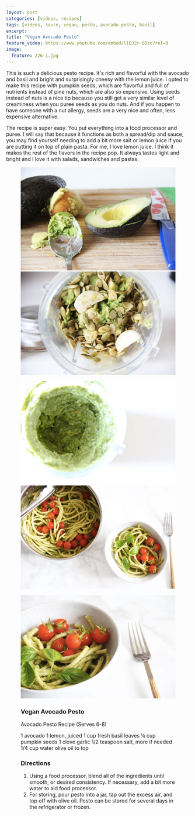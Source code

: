 ```yaml
---
layout: post
categories: [videos, recipes]
tags: [videos, sauce, vegan, pesto, avocado pesto, basil]
excerpt: 
title: "Vegan Avocado Pesto"
feature_video: https://www.youtube.com/embed/lIQJ2r-QDzc?rel=0
image:
  feature: 226-1.jpg
---
```


This is such a delicious pesto recipe.  It's rich and flavorful with the avocado and basil and bright and surprisingly cheesy with the lemon juice.  I opted to make this recipe with pumpkin seeds, which are flavorful and full of nutrients instead of pine nuts, which are also so expensive.  Using seeds instead of nuts is a nice tip because you still get a very similar level of creaminess when you puree seeds as you do nuts.  And if you happen to have someone with a nut allergy, seeds are a very nice and often, less expensive alternative.

The recipe is super easy.  You put everything into a food processor and puree.  I will say that because it functions as both a spread/dip and sauce, you may find yourself needing to add a bit more salt or lemon juice if you are putting it on top of plain pasta.  For me, I love lemon juice.  I think it makes the rest of the flavors in the recipe pop.  It always tastes light and bright and I love it with salads, sandwiches and pastas.

<figure class="half">
<img src="/images/226-2.jpg">
<img src="/images/226-3.jpg">
</figure>

<figure class="half">
<img src="/images/226-5.jpg">
<img src="/images/226-6.jpg">
</figure>

<figure>
    <img src="/images/226-7.jpg">
</figure>

<figure class="ingredients" markdown="1">

### Vegan Avocado Pesto

Avocado Pesto Recipe
(Serves 6-8)

1 avocado
1 lemon, juiced
1 cup fresh basil leaves 
¼ cup pumpkin seeds
1 clove garlic
1/2 teaspoon salt, more if needed
1/4 cup water
olive oil to top


</figure>

<figure class="directions" markdown="1">

### Directions

1. Using a food processor, blend all of the ingredients until smooth, or desired consistency.  If necessary, add a bit more water to aid food processor.
2. For storing, pour pesto into a jar, tap out the excess air, and top off with olive oil.  Pesto can be stored for several days in the refrigerator or frozen.
</figure>